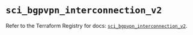 # `sci_bgpvpn_interconnection_v2`

Refer to the Terraform Registry for docs: [`sci_bgpvpn_interconnection_v2`](https://registry.terraform.io/providers/sap-cloud-infrastructure/sci/2.2.1/docs/resources/bgpvpn_interconnection_v2).
